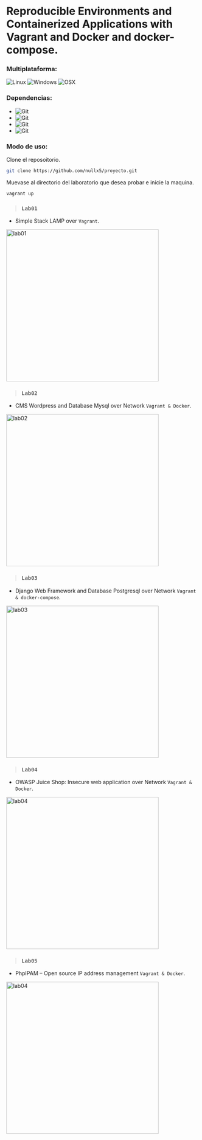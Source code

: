 # Reproducible Environments and Containerized Applications with Vagrant and Docker and docker-compose.

### Multiplataforma: 
![Linux](https://img.shields.io/badge/-Linux-red?logo=linux) ![Windows](https://img.shields.io/badge/-Windows-blue?logo=windows) ![OSX](https://img.shields.io/badge/-OSX-black?logo=apple)

### Dependencias:
- ![Git](https://img.shields.io/badge/Git-latest-green?logo=git)
- ![Git](https://img.shields.io/badge/Virtualbox-v6.1.26-green?logo=virtualbox)
- ![Git](https://img.shields.io/badge/Vagrant-v2.2.19-green?logo=vagrant)
- ![Git](https://img.shields.io/badge/Docker-v20.10.16-green?logo=docker)

### Modo de uso:
Clone el reposoitorio.

```bash
git clone https://github.com/nullx5/proyecto.git
```

Muevase al directorio del laboratorio que desea probar e inicie la maquina.

```bash
vagrant up
```

> ### `Lab01`
- Simple Stack LAMP over `Vagrant`.
<img src="https://i.imgur.com/1y6zDiz.png" alt="lab01" style="width:400px;"/>

> ### `Lab02`
- CMS Wordpress and Database Mysql over Network `Vagrant & Docker`.
<img src="https://i.imgur.com/6Mxuzhy.png" alt="lab02" style="width:400px;"/>

> ### `Lab03`
- Django Web Framework and Database Postgresql over Network `Vagrant & docker-compose`.
<img src="https://i.imgur.com/gSt3BbW.png" alt="lab03" style="width:400px;"/>

> ### `Lab04`
- OWASP Juice Shop: Insecure web application over Network `Vagrant & Docker`.
<img src="https://i.imgur.com/bXy9d5j.png" alt="lab04" style="width:400px;"/>

> ### `Lab05`
- PhpIPAM – Open source IP address management `Vagrant & Docker`.
<img src="https://i.imgur.com/os28UjY.png" alt="lab04" style="width:400px;"/>
